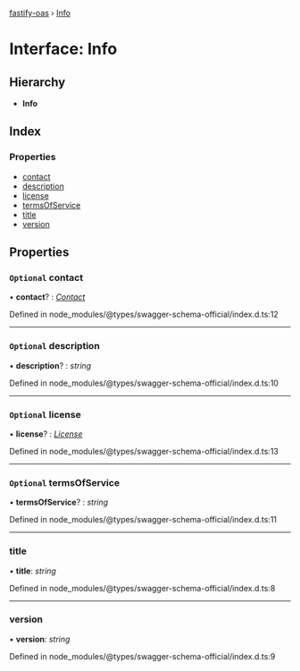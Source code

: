 [fastify-oas](../README.md) › [Info](info.md)

# Interface: Info

## Hierarchy

* **Info**

## Index

### Properties

* [contact](info.md#optional-contact)
* [description](info.md#optional-description)
* [license](info.md#optional-license)
* [termsOfService](info.md#optional-termsofservice)
* [title](info.md#title)
* [version](info.md#version)

## Properties

### `Optional` contact

• **contact**? : *[Contact](contact.md)*

Defined in node_modules/@types/swagger-schema-official/index.d.ts:12

___

### `Optional` description

• **description**? : *string*

Defined in node_modules/@types/swagger-schema-official/index.d.ts:10

___

### `Optional` license

• **license**? : *[License](license.md)*

Defined in node_modules/@types/swagger-schema-official/index.d.ts:13

___

### `Optional` termsOfService

• **termsOfService**? : *string*

Defined in node_modules/@types/swagger-schema-official/index.d.ts:11

___

###  title

• **title**: *string*

Defined in node_modules/@types/swagger-schema-official/index.d.ts:8

___

###  version

• **version**: *string*

Defined in node_modules/@types/swagger-schema-official/index.d.ts:9
